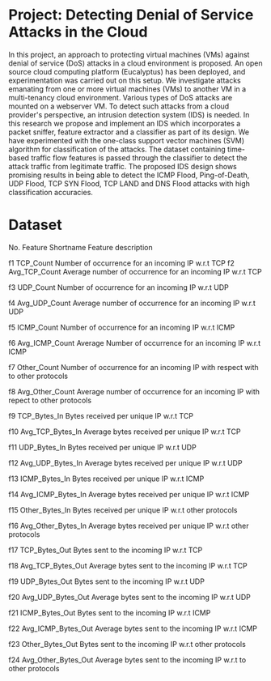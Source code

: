 # Project: Detecting Denial of Service Attacks in the Cloud

In this project, an approach to protecting virtual machines (VMs) against denial of service (DoS) attacks in a cloud environment is proposed. An open source cloud computing platform (Eucalyptus) has been deployed, and experimentation was carried out on this setup. We investigate attacks emanating from one or more virtual machines (VMs) to another VM in a multi-tenancy cloud environment. Various types of DoS attacks are mounted on a webserver VM. To detect such attacks from a cloud provider's perspective, an intrusion detection system (IDS) is needed. In this research we propose and implement an IDS which incorporates a packet sniffer, feature extractor and a classifier as part of its design. We have experimented with the one-class support vector machines (SVM) algorithm for classification of the attacks. The dataset containing time-based traffic flow features is passed through the classifier to detect the attack traffic from legitimate traffic. The proposed IDS design shows promising results in being able to detect the ICMP Flood, Ping-of-Death, UDP Flood, TCP SYN Flood, TCP LAND and DNS Flood attacks with high classification accuracies.

# Dataset
No. Feature  Shortname	Feature description

f1	TCP_Count	Number of occurrence for an incoming IP w.r.t TCP
f2	Avg_TCP_Count	Average number of occurrence for an incoming IP  w.r.t TCP

f3	UDP_Count	Number of occurrence for an incoming IP w.r.t UDP

f4	Avg_UDP_Count	Average number of occurrence for an incoming IP w.r.t UDP

f5	ICMP_Count	Number of occurrence for an incoming IP w.r.t ICMP

f6	Avg_ICMP_Count	Average Number of occurrence for an incoming IP w.r.t ICMP

f7	Other_Count	Number of occurrence for an incoming IP with respect with to other protocols

f8	Avg_Other_Count	Average number of occurrence for an incoming IP with repect to other protocols

f9	TCP_Bytes_In	Bytes received per unique IP w.r.t TCP

f10	Avg_TCP_Bytes_In	Average bytes received per unique IP w.r.t TCP

f11	UDP_Bytes_In	Bytes received per unique IP w.r.t UDP

f12	Avg_UDP_Bytes_In	Average bytes received per unique IP w.r.t UDP

f13	ICMP_Bytes_In	Bytes received per unique IP w.r.t ICMP

f14	Avg_ICMP_Bytes_In	Average bytes received per unique IP w.r.t ICMP

f15	Other_Bytes_In	Bytes received per unique IP w.r.t other protocols

f16	Avg_Other_Bytes_In	Average bytes received per unique IP w.r.t other protocols

f17	TCP_Bytes_Out	Bytes sent to the incoming IP w.r.t TCP

f18	Avg_TCP_Bytes_Out	Average bytes sent to the incoming IP w.r.t TCP

f19	UDP_Bytes_Out	Bytes sent to the incoming IP w.r.t UDP

f20	Avg_UDP_Bytes_Out	Average bytes sent to the incoming IP w.r.t UDP

f21	ICMP_Bytes_Out	Bytes sent to the incoming IP w.r.t ICMP

f22	Avg_ICMP_Bytes_Out	Average bytes sent to the incoming IP w.r.t ICMP

f23	Other_Bytes_Out	Bytes sent to the incoming IP w.r.t other protocols

f24	Avg_Other_Bytes_Out	Average bytes sent to the incoming IP w.r.t to other protocols